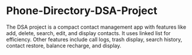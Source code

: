# Phone-Directory-DSA-Project
The DSA project is a compact contact management app with features like add, delete, search, edit, and display contacts. It uses linked list for efficiency. Other features include call logs, trash display, search history, contact restore, balance recharge, and display.
